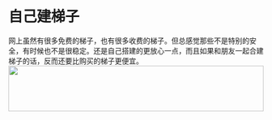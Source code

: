# 自己建梯子
网上虽然有很多免费的梯子，也有很多收费的梯子。但总感觉那些不是特别的安全，有时候也不是很稳定。还是自己搭建的更放心一点，而且如果和朋友一起合建梯子的话，反而还要比购买的梯子更便宜。
<a href="https://www.vultr.com/?ref=7295225"><img src="https://www.vultr.com/media/banner_1.png" width="100%" height="90"></a>